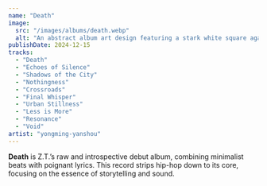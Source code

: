 ```yaml
---
name: "Death"
image:
  src: "/images/albums/death.webp"
  alt: "An abstract album art design featuring a stark white square against a solid black background with subtle shadow effects, reflecting minimalist simplicity."
publishDate: 2024-12-15
tracks:
  - "Death"
  - "Echoes of Silence"
  - "Shadows of the City"
  - "Nothingness"
  - "Crossroads"
  - "Final Whisper"
  - "Urban Stillness"
  - "Less is More"
  - "Resonance"
  - "Void"
artist: "yongming-yanshou"
---
```


**Death** is Z.T.’s raw and introspective debut album, combining minimalist beats with poignant lyrics. This record strips hip-hop down to its core, focusing on the essence of storytelling and sound.
